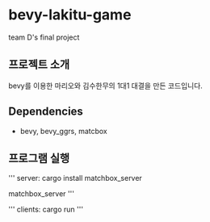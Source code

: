 # bevy-lakitu-game
team D's final project

## 프로젝트 소개
bevy를 이용한 마리오와 김수한무의 1대1 대결을 만든 코드입니다.

## Dependencies
+ bevy, bevy_ggrs, matcbox

## 프로그램 실행
'''
server: cargo install matchbox_server
          
matchbox_server
'''          

'''
clients: cargo run
'''
